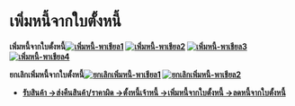 # เพิ่มหนี้จากใบตั้งหนี้

**เพิ่มหนี้จากใบตั้งหนี้[![เพิ่มหนี้-พาเชียล1](/images/เพิ่มหนี้-พาเชียล1.jpg)](/images/เพิ่มหนี้-พาเชียล1.jpg)
[![เพิ่มหนี้-พาเชียล2](/images/เพิ่มหนี้-พาเชียล2.jpg)](/images/เพิ่มหนี้-พาเชียล2.jpg)
[![เพิ่มหนี้-พาเชียล3](/images/เพิ่มหนี้-พาเชียล3.jpg)](/images/เพิ่มหนี้-พาเชียล3.jpg)
[![เพิ่มหนี้-พาเชียล4](/images/เพิ่มหนี้-พาเชียล4.jpg)](/images/เพิ่มหนี้-พาเชียล4.jpg)**



**ยกเลิกเพิ่มหนี้จากใบตั้งหนี้[![ยกเลิกเพิ่มหนี้-พาเชียล1](/images/ยกเลิกเพิ่มหนี้-พาเชียล1.jpg)](/images/ยกเลิกเพิ่มหนี้-พาเชียล1.jpg)
[![ยกเลิกเพิ่มหนี้-พาเชียล2](/images/ยกเลิกเพิ่มหนี้-พาเชียล2.jpg)](/images/ยกเลิกเพิ่มหนี้-พาเชียล2.jpg)**



  * [**รับสินค้า ->**](http://www.smlaccount.com/manual/?page_id=680)[**ส่งคืนสินค้า/ราคาผิด ->**](http://www.smlaccount.com/manual/?page_id=684)[**ตั้งหนี้เจ้าหนี้ ->**](http://www.smlaccount.com/manual/?page_id=688)[**เพิ่มหนี้จากใบตั้งหนี้ ->**](http://www.smlaccount.com/manual/?page_id=692)[**ลดหนี้จากใบตั้งหนี้**](http://www.smlaccount.com/manual/?page_id=696)

